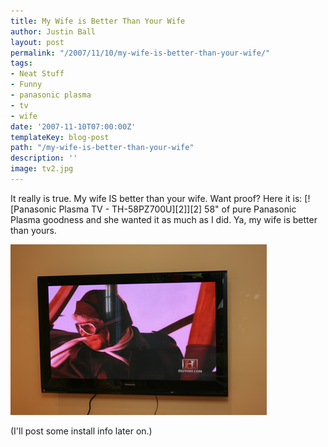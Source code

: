 ```yaml
---
title: My Wife is Better Than Your Wife
author: Justin Ball
layout: post
permalink: "/2007/11/10/my-wife-is-better-than-your-wife/"
tags:
- Neat Stuff
- Funny
- panasonic plasma
- tv
- wife
date: '2007-11-10T07:00:00Z'
templateKey: blog-post
path: "/my-wife-is-better-than-your-wife"
description: ''
image: tv2.jpg
---
```


It really is true. My wife IS better than your wife. Want proof? Here it is:
[![Panasonic Plasma TV - TH-58PZ700U][2]][2]
58" of pure Panasonic Plasma goodness and she wanted it as much as I did. Ya, my wife is better than yours.

 <img src="tv2.jpg" alt="Panasonic Plasma TV - TH-58PZ700U" />

(I'll post some install info later on.)
